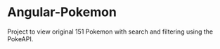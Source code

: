 # Angular-Pokemon
Project to view original 151 Pokemon with search and filtering using the PokeAPI. 
